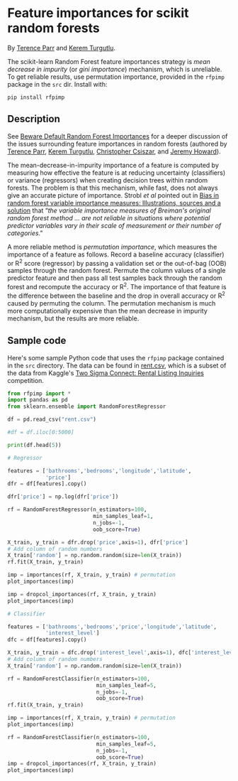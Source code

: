 # Feature importances for scikit random forests

By <a href="http://parrt.cs.usfca.edu">Terence Parr</a> and <a href="https://www.linkedin.com/in/kerem-turgutlu-12906b65/">Kerem Turgutlu</a>.

The scikit-learn Random Forest feature importances strategy is <i>mean decrease in impurity</i> (or <i>gini importance</i>) mechanism, which is unreliable.
To get reliable results, use permutation importance, provided in the `rfpimp` package in the `src` dir. Install with:

`pip install rfpimp`

## Description

See <a href="http://parrt.cs.usfca.edu/doc/rf-importance/index.html">Beware Default Random Forest Importances</a> for a deeper discussion of the issues surrounding feature importances in random forests (authored by <a href="http://parrt.cs.usfca.edu">Terence Parr</a>, <a href="https://www.linkedin.com/in/kerem-turgutlu-12906b65/">Kerem Turgutlu</a>, <a href="https://www.linkedin.com/in/cpcsiszar/">Christopher Csiszar</a>, and <a href="http://www.fast.ai/about/#jeremy">Jeremy Howard</a>).

The mean-decrease-in-impurity importance of a feature is computed by measuring how effective the feature is at reducing uncertainty (classifiers) or variance (regressors) when creating decision trees within random forests.  The problem is that this mechanism, while fast, does not always give an accurate picture of importance. Strobl <i>et al</i> pointed out in <a href="https://link.springer.com/article/10.1186%2F1471-2105-8-25">Bias in random forest variable importance measures: Illustrations, sources and a solution</a> that &ldquo;<i>the variable importance measures of Breiman's original random forest method ... are not reliable in situations where potential predictor variables vary in their scale of measurement or their number of categories</i>.&rdquo; 

A more reliable method is <i>permutation importance</i>, which measures the importance of a feature as follows. Record a baseline accuracy (classifier) or R<sup>2</sup> score (regressor) by passing a  validation set or the out-of-bag (OOB) samples through the random forest.  Permute the column values of a single predictor feature and then pass all test samples back through the random forest and recompute the accuracy or R<sup>2</sup>. The importance of that feature is the difference between the baseline and the drop in overall accuracy or R<sup>2</sup> caused by permuting the column. The permutation mechanism is much more computationally expensive than the mean decrease in impurity mechanism, but the results are more reliable.

## Sample code

Here's some sample Python code that uses the `rfpimp` package contained in the `src` directory.  The data can be found in <a href="https://github.com/parrt/random-forest-importances/blob/master/notebooks/data/rent.csv">rent.csv</a>, which is a subset of the data from Kaggle's <a href="https://www.kaggle.com/c/two-sigma-connect-rental-listing-inquiries">Two Sigma Connect: Rental Listing Inquiries</a> competition.


```python
from rfpimp import *
import pandas as pd
from sklearn.ensemble import RandomForestRegressor

df = pd.read_csv("rent.csv")

#df = df.iloc[0:5000]

print(df.head(5))

# Regressor

features = ['bathrooms','bedrooms','longitude','latitude',
            'price']
dfr = df[features].copy()

dfr['price'] = np.log(dfr['price'])

rf = RandomForestRegressor(n_estimators=100,
                           min_samples_leaf=1,
                           n_jobs=-1,
                           oob_score=True)

X_train, y_train = dfr.drop('price',axis=1), dfr['price']
# Add column of random numbers
X_train['random'] = np.random.random(size=len(X_train))
rf.fit(X_train, y_train)

imp = importances(rf, X_train, y_train) # permutation
plot_importances(imp)

imp = dropcol_importances(rf, X_train, y_train)
plot_importances(imp)

# Classifier

features = ['bathrooms','bedrooms','price','longitude','latitude',
            'interest_level']
dfc = df[features].copy()

X_train, y_train = dfc.drop('interest_level',axis=1), dfc['interest_level']
# Add column of random numbers
X_train['random'] = np.random.random(size=len(X_train))

rf = RandomForestClassifier(n_estimators=100,
                            min_samples_leaf=5,
                            n_jobs=-1,
                            oob_score=True)
rf.fit(X_train, y_train)

imp = importances(rf, X_train, y_train) # permutation
plot_importances(imp)

rf = RandomForestClassifier(n_estimators=100,
                            min_samples_leaf=5,
                            n_jobs=-1,
                            oob_score=True)
imp = dropcol_importances(rf, X_train, y_train)
plot_importances(imp)
```
